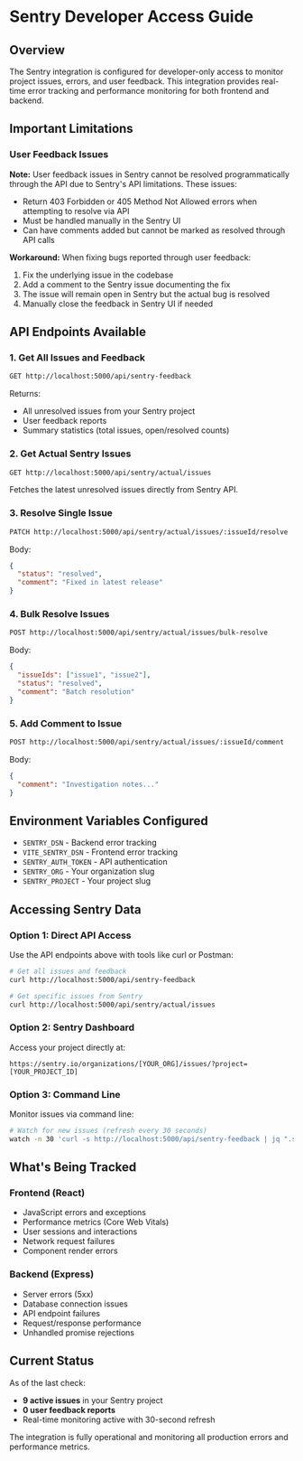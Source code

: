 # Sentry Developer Access Guide

## Overview

The Sentry integration is configured for developer-only access to monitor project issues, errors, and user feedback. This integration provides real-time error tracking and performance monitoring for both frontend and backend.

## Important Limitations

### User Feedback Issues
**Note:** User feedback issues in Sentry cannot be resolved programmatically through the API due to Sentry's API limitations. These issues:
- Return 403 Forbidden or 405 Method Not Allowed errors when attempting to resolve via API
- Must be handled manually in the Sentry UI
- Can have comments added but cannot be marked as resolved through API calls

**Workaround:** When fixing bugs reported through user feedback:
1. Fix the underlying issue in the codebase
2. Add a comment to the Sentry issue documenting the fix
3. The issue will remain open in Sentry but the actual bug is resolved
4. Manually close the feedback in Sentry UI if needed

## API Endpoints Available

### 1. Get All Issues and Feedback
```bash
GET http://localhost:5000/api/sentry-feedback
```

Returns:
- All unresolved issues from your Sentry project
- User feedback reports
- Summary statistics (total issues, open/resolved counts)

### 2. Get Actual Sentry Issues
```bash
GET http://localhost:5000/api/sentry/actual/issues
```

Fetches the latest unresolved issues directly from Sentry API.

### 3. Resolve Single Issue
```bash
PATCH http://localhost:5000/api/sentry/actual/issues/:issueId/resolve
```

Body:
```json
{
  "status": "resolved",
  "comment": "Fixed in latest release"
}
```

### 4. Bulk Resolve Issues
```bash
POST http://localhost:5000/api/sentry/actual/issues/bulk-resolve
```

Body:
```json
{
  "issueIds": ["issue1", "issue2"],
  "status": "resolved",
  "comment": "Batch resolution"
}
```

### 5. Add Comment to Issue
```bash
POST http://localhost:5000/api/sentry/actual/issues/:issueId/comment
```

Body:
```json
{
  "comment": "Investigation notes..."
}
```

## Environment Variables Configured

- `SENTRY_DSN` - Backend error tracking
- `VITE_SENTRY_DSN` - Frontend error tracking  
- `SENTRY_AUTH_TOKEN` - API authentication
- `SENTRY_ORG` - Your organization slug
- `SENTRY_PROJECT` - Your project slug

## Accessing Sentry Data

### Option 1: Direct API Access
Use the API endpoints above with tools like curl or Postman:

```bash
# Get all issues and feedback
curl http://localhost:5000/api/sentry-feedback

# Get specific issues from Sentry
curl http://localhost:5000/api/sentry/actual/issues
```

### Option 2: Sentry Dashboard
Access your project directly at:
```
https://sentry.io/organizations/[YOUR_ORG]/issues/?project=[YOUR_PROJECT_ID]
```

### Option 3: Command Line
Monitor issues via command line:

```bash
# Watch for new issues (refresh every 30 seconds)
watch -n 30 'curl -s http://localhost:5000/api/sentry-feedback | jq ".summary"'
```

## What's Being Tracked

### Frontend (React)
- JavaScript errors and exceptions
- Performance metrics (Core Web Vitals)
- User sessions and interactions
- Network request failures
- Component render errors

### Backend (Express)
- Server errors (5xx)
- Database connection issues
- API endpoint failures
- Request/response performance
- Unhandled promise rejections

## Current Status

As of the last check:
- **9 active issues** in your Sentry project
- **0 user feedback reports**
- Real-time monitoring active with 30-second refresh

The integration is fully operational and monitoring all production errors and performance metrics.